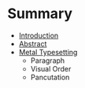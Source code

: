 # Summary

* [Introduction](README.md)
* [Abstract](abstract.md)
* [Metal Typesetting](metal_typesetting.md)
   * Paragraph
   * Visual Order
   * Pancutation

